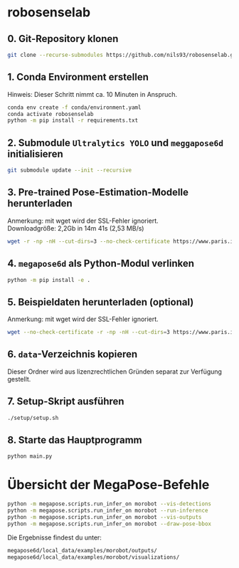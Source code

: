 # robosenselab

## 0. Git-Repository klonen
```bash
git clone --recurse-submodules https://github.com/nils93/robosenselab.git robosenselab && cd robosenselab
```

## 1. Conda Environment erstellen
Hinweis: Dieser Schritt nimmt ca. 10 Minuten in Anspruch.
```bash
conda env create -f conda/environment.yaml
conda activate robosenselab
python -m pip install -r requirements.txt
```

## 2. Submodule `Ultralytics YOLO` und `meggapose6d` initialisieren

```bash
git submodule update --init --recursive
```

## 3. Pre-trained Pose-Estimation-Modelle herunterladen
Anmerkung: mit wget wird der SSL-Fehler ignoriert.  
Downloadgröße: 2,2Gb in 14m 41s (2,53 MB/s)
```bash
wget -r -np -nH --cut-dirs=3 --no-check-certificate https://www.paris.inria.fr/archive_ylabbeprojectsdata/megapose/megapose-models/ -P megapose6d/local_data/megapose-models
```

## 4. `megapose6d` als Python-Modul verlinken
```bash
python -m pip install -e .
```

## 5. Beispieldaten herunterladen (optional)
Anmerkung: mit wget wird der SSL-Fehler ignoriert.
```bash
wget --no-check-certificate -r -np -nH --cut-dirs=3 https://www.paris.inria.fr/archive_ylabbeprojectsdata/megapose/examples/ -P megapose6d/local_data/examples
```

## 6. `data`-Verzeichnis kopieren
Dieser Ordner wird aus lizenzrechtlichen Gründen separat zur Verfügung gestellt.

## 7. Setup-Skript ausführen
```bash
./setup/setup.sh
```

## 8. Starte das Hauptprogramm
```bash
python main.py
```


# Übersicht der MegaPose-Befehle

```bash
python -m megapose.scripts.run_infer_on morobot --vis-detections
python -m megapose.scripts.run_infer_on morobot --run-inference
python -m megapose.scripts.run_infer_on morobot --vis-outputs
python -m megapose.scripts.run_infer_on morobot --draw-pose-bbox
```
Die Ergebnisse findest du unter:
```xml
megapose6d/local_data/examples/morobot/outputs/
megapose6d/local_data/examples/morobot/visualizations/

```

